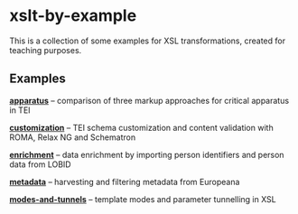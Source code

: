 # xslt-by-example

This is a collection of some examples for XSL transformations, created for teaching purposes.

## Examples

**[apparatus](../../tree/main/apparatus)**
– comparison of three markup approaches for critical apparatus in TEI

**[customization](../../tree/main/customization)**
– TEI schema customization and content validation with ROMA, Relax NG and Schematron

**[enrichment](../../tree/main/enrichment)**
– data enrichment by importing person identifiers and person data from LOBID

**[metadata](../../tree/main/metadata)**
– harvesting and filtering metadata from Europeana

**[modes-and-tunnels](../../tree/main/modes-and-tunnels)**
– template modes and parameter tunnelling in XSL
